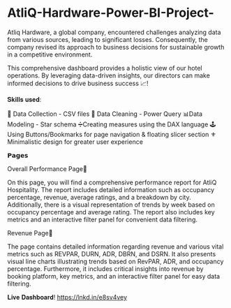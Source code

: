 # AtliQ-Hardware-Power-BI-Project-
Atliq Hardware, a global company, encountered challenges analyzing data from various sources, leading to significant losses. Consequently, the company revised its approach to business decisions for sustainable growth in a competitive environment.

This comprehensive dashboard provides a holistic view of our hotel operations. By leveraging data-driven insights, our directors can make informed decisions to drive business success 📈!

𝐒𝐤𝐢𝐥𝐥𝐬 𝐮𝐬𝐞𝐝:

 🔧 Data Collection - CSV files
🧹 Data Cleaning  - Power Query
📊Data Modeling - Star schema
➗Creating measures using the DAX language
🕹️ Using Buttons/Bookmarks for page navigation & floating slicer section
⚜️ Minimalistic design for greater user experience

 𝗣𝗮𝗴𝗲𝘀

Overall Performance Page💾

On this page, you will find a comprehensive performance report for AtliQ Hospitality. The report includes detailed information such as occupancy percentage, revenue, average ratings, and a breakdown by city. Additionally, there is a visual representation of trends by week based on occupancy percentage and average rating. The report also includes key metrics and an interactive filter panel for convenient data filtering.

 Revenue Page🏦

The page contains detailed information regarding revenue and various vital metrics such as REVPAR, DURN, ADR, DBRN, and DSRN. It also presents visual line charts illustrating trends based on RevPAR, ADR, and occupancy percentage. Furthermore, it includes critical insights into revenue by booking platform, key metrics, and an interactive filter panel for easy data filtering.

 𝐋𝐢𝐯𝐞 𝐃𝐚𝐬𝐡𝐛𝐨𝐚𝐫𝐝! https://lnkd.in/e8sv4vey
